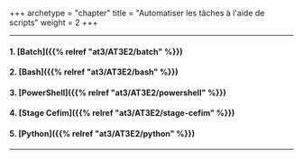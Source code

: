 +++
archetype = "chapter"
title = "Automatiser les tâches à l'aide de scripts"
weight = 2
+++

---

#### 1. [Batch]({{% relref "at3/AT3E2/batch" %}})

#### 2. [Bash]({{% relref "at3/AT3E2/bash" %}})

#### 3. [PowerShell]({{% relref "at3/AT3E2/powershell" %}})

#### 4. [Stage Cefim]({{% relref "at3/AT3E2/stage-cefim" %}})

#### 5. [Python]({{% relref "at3/AT3E2/python" %}})

---
